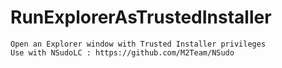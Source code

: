 # RunExplorerAsTrustedInstaller
    Open an Explorer window with Trusted Installer privileges
    Use with NSudoLC : https://github.com/M2Team/NSudo
